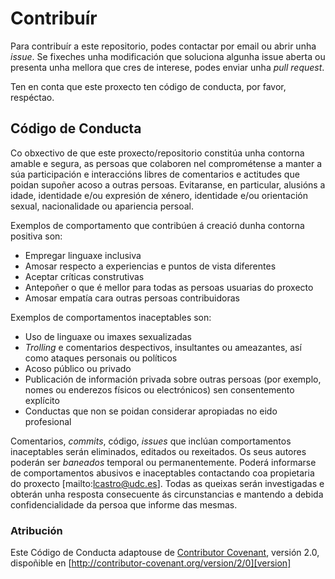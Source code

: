 # Contribuír

Para contribuír a este repositorio, podes contactar por email ou abrir unha _issue_. Se fixeches unha modificación que soluciona algunha issue aberta ou presenta unha mellora que cres de interese, podes enviar unha _pull request_.

Ten en conta que este proxecto ten código de conducta, por favor, respéctao.

## Código de Conducta

Co obxectivo de que este proxecto/repositorio constitúa unha contorna amable e segura, as persoas que colaboren nel comprométense a manter a súa participación e interaccións libres de comentarios e actitudes que poidan supoñer acoso a outras persoas. Evitaranse, en particular, alusións a idade, identidade e/ou expresión de xénero, identidade e/ou orientación sexual, nacionalidade ou apariencia persoal.

Exemplos de comportamento que contribúen á creació dunha contorna positiva son:

* Empregar linguaxe inclusiva
* Amosar respecto a experiencias e puntos de vista diferentes
* Aceptar críticas construtivas
* Antepoñer o que é mellor para todas as persoas usuarias do proxecto
* Amosar empatía cara outras persoas contribuidoras

Exemplos de comportamentos inaceptables son:

* Uso de linguaxe ou imaxes sexualizadas
* _Trolling_ e comentarios despectivos, insultantes ou ameazantes, así como ataques personais ou políticos
* Acoso público ou privado
* Publicación de información privada sobre outras persoas (por exemplo, nomes ou enderezos físicos ou electrónicos) sen consentemento explícito
* Conductas que non se poidan considerar apropiadas no eido profesional

Comentarios, _commits_, código, _issues_ que inclúan comportamentos inaceptables serán eliminados, editados ou rexeitados. Os seus autores poderán ser _baneados_ temporal ou permanentemente. Poderá informarse de comportamentos abusivos e inaceptables contactando coa propietaria do proxecto [mailto:lcastro@udc.es]. Todas as queixas serán investigadas e obterán unha resposta consecuente ás circunstancias e mantendo a debida confidencialidade da persoa que informe das mesmas.

### Atribución

Este Código de Conducta adaptouse de [Contributor Covenant][homepage], versión 2.0,
dispoñible en [http://contributor-covenant.org/version/2/0][version]

[homepage]: http://contributor-covenant.org
[version]: http://contributor-covenant.org/version/2/0/